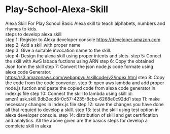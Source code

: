 # Play-School-Alexa-Skill
Alexa Skill For Play School
Basic Alexa skill to teach alphabets, numbers and rhymes to kids.                                                                         
steps to develop alexa skill                                                                                                               
step 1: Register to Alexa developer console 
https://developer.amazon.com                                                                                                              
step 2: Add a skill with proper name                                                                                                       
step 3: Give a suitable invocation name to the skill.                                                                                     
step 4: Design the alexa skill using proper intents and slots.
step 5: Conect the skill with AwS labada fuctions using ARN
step 6: Copy the obtained Json form the skill 
step 7: Convert the json node.js code formate using alexa code Generator.
https://s3.amazonaws.com/webappvui/skillcode/v2/index.html
step 8: Copy the code from the code converter.
step 9: open aws lambda and add proper node.js fuction and paste the copied code from alexa code generator in index.js file
step 10: Connect the skill to lambda using skill id: amzn1.ask.skill.9db2ecd8-0c57-4235-8cbe-6268e0c92dd1
step 11: make necessary changes in index.js file
step 12: save the changes you have done all that requied to develop a skill.
step 13: test the skill using test option in alexa developer console.
step 14: distribution of skill and get certification and analytics.
All the above given are the basics steps for develop a complete skill in alexa




  
